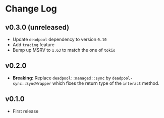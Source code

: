 # Change Log

## v0.3.0 (unreleased)

* Update `deadpool` dependency to version `0.10`
* Add `tracing` feature
* Bump up MSRV to `1.63` to match the one of `tokio`

## v0.2.0

* __Breaking:__ Replace `deadpool::managed::sync` by
  `deadpool-sync::SyncWrapper` which fixes the return type
  of the `interact` method.

## v0.1.0

* First release
